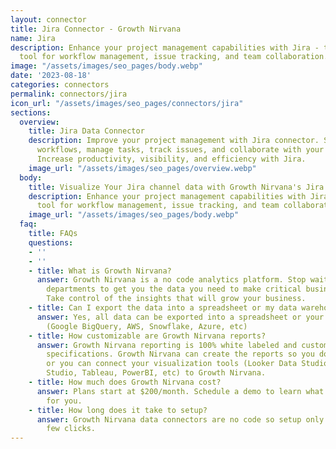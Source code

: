 ```yaml
---
layout: connector
title: Jira Connector - Growth Nirvana
name: Jira
description: Enhance your project management capabilities with Jira - the ultimate
  tool for workflow management, issue tracking, and team collaboration.
image: "/assets/images/seo_pages/body.webp"
date: '2023-08-18'
categories: connectors
permalink: connectors/jira
icon_url: "/assets/images/seo_pages/connectors/jira"
sections:
  overview:
    title: Jira Data Connector
    description: Improve your project management with Jira connector. Streamline your
      workflows, manage tasks, track issues, and collaborate with your team effortlessly.
      Increase productivity, visibility, and efficiency with Jira.
    image_url: "/assets/images/seo_pages/overview.webp"
  body:
    title: Visualize Your Jira channel data with Growth Nirvana's Jira Connector
    description: Enhance your project management capabilities with Jira - the ultimate
      tool for workflow management, issue tracking, and team collaboration.
    image_url: "/assets/images/seo_pages/body.webp"
  faq:
    title: FAQs
    questions:
    - ''
    - ''
    - title: What is Growth Nirvana?
      answer: Growth Nirvana is a no code analytics platform. Stop waiting for other
        departments to get you the data you need to make critical business decisions.
        Take control of the insights that will grow your business.
    - title: Can I export the data into a spreadsheet or my data warehouse?
      answer: Yes, all data can be exported into a spreadsheet or your data warehouse
        (Google BigQuery, AWS, Snowflake, Azure, etc)
    - title: How customizable are Growth Nirvana reports?
      answer: Growth Nirvana reporting is 100% white labeled and customized to your
        specifications. Growth Nirvana can create the reports so you don’t have to
        or you can connect your visualization tools (Looker Data Studio/Google Data
        Studio, Tableau, PowerBI, etc) to Growth Nirvana.
    - title: How much does Growth Nirvana cost?
      answer: Plans start at $200/month. Schedule a demo to learn what plan is best
        for you.
    - title: How long does it take to setup?
      answer: Growth Nirvana data connectors are no code so setup only requires a
        few clicks.
---
```


